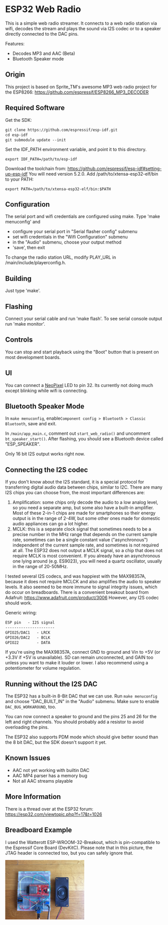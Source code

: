ESP32 Web Radio
=======================
This is a simple web radio streamer. It connects to a web radio station via wifi, decodes the stream and plays the sound via I2S codec or
to a speaker directly connected to the DAC pins.

Features:

* Decodes MP3 and AAC (Beta)
* Bluetooth Speaker mode

## Origin

This project is based on Sprite\_TM's awesome MP3 web radio project for the ESP8266: https://github.com/espressif/ESP8266_MP3_DECODER

## Required Software

Get the SDK:

    git clone https://github.com/espressif/esp-idf.git
    cd esp-idf
    git submodule update --init

Set the IDF_PATH environment variable, and point it to this directory.

    export IDF_PATH=/path/to/esp-idf

Download the toolchain from: https://github.com/espressif/esp-idf#setting-up-esp-idf
You will need version 5.2.0.
Add /path/to/xtensa-esp32-elf/bin to your PATH:

    export PATH=/path/to/xtensa-esp32-elf/bin:$PATH

## Configuration

The serial port and wifi credentials are configured using make.
Type 'make menuconfig' and 

* configure your serial port in "Serial flasher config" submenu
* set wifi credentials in the "Wifi Configuration" submenu
* in the "Audio" submenu, choose your output method
* 'save', then exit

To change the radio station URL, modify PLAY_URL in /main/include/playerconfig.h.

## Building
Just type 'make'.

## Flashing
Connect your serial cable and run 'make flash'. To see serial console output run 'make monitor'.

## Controls
You can stop and start playback using the "Boot" button that is present on most development boards.

## UI
You can connect a <a href="https://www.adafruit.com/product/1312">NeoPixel</a> LED to pin 32. Its currently not doing much except blinking while wifi is connecting.

## Bluetooth Speaker Mode

In `make menuconfig`, enable`Component config > Bluetooth > Classic Bluetooth`, save and exit. 

In `/main/app_main.c`, comment out `start_web_radio()` and uncomment `bt_speaker_start()`. After flashing, you should see a Bluetooth device called "ESP_SPEAKER".

Only 16 bit I2S output works right now.

## Connecting the I2S codec

If you don't know about the I2S standard, it is a special protocol for transferring digital audio data between chips, similar to I2C. There are many I2S chips you can choose from, the most important differences are:

1. Amplification: some chips only decode the audio to a low analog level, so you need a separate amp, but some also have a built-in amplifier. Most of these 2-in-1 chips are made for smartphones so their energy output is in the range of 2-4W, but some other ones made for domestic audio appliances can go a lot higher.
2. MCLK: this is a separate clock signal that sometimes needs to be a precise number in the MHz range that depends on the current sample rate, sometimes can be a single constant value ("asynchronous") independent of the current sample rate, and sometimes is not required at all. The ESP32 does not output a MCLK signal, so a chip that does not require MCLK is most convenient. If you already have an asynchronous one lying around (e.g. ES9023), you will need a quartz oscillator, usually in the range of 20-50MHz.

I tested several I2S codecs, and was happiest with the MAX98357A, because it does not require MCLCK and also amplifies the audio to speaker levels. It also seemed to be more immune to signal integrity issues, which do occur on breadboards. There is a convenient breakout board from Adafruit: https://www.adafruit.com/product/3006
However, any I2S codec should work.

Generic wiring:

```
ESP pin   - I2S signal
----------------------
GPIO25/DAC1   - LRCK
GPIO26/DAC2   - BCLK
GPIO22        - DATA
```

If you're using the MAX98357A, connect GND to ground and Vin to +5V (or +3.3V if +5V is unavailable). SD can remain unconnected, and GAIN too unless you want to make it louder or lower. I also recommend using a potentiometer for volume regulation.

## Running without the I2S DAC

The ESP32 has a built-in 8-Bit DAC that we can use.
Run `make menuconfig` and choose "DAC_BUILT_IN" in the "Audio" submenu. Make sure to enable `DAC_BUG_WORKAROUND`, too.

You can now connect a speaker to ground and the pins 25 and 26 for the left and right channels. You should probably add a resistor to avoid overloading the pins.

The ESP32 also supports PDM mode which should give better sound than the 8 bit DAC, but the SDK doesn't support it yet.

## Known Issues

* AAC not yet working with builtin DAC
* AAC MP4 parser has a memory bug
* Not all AAC streams playable

## More Information

There is a thread over at the ESP32 forum:
https://esp32.com/viewtopic.php?f=17&t=1026

## Breadboard Example

I used the Watterott ESP-WROOM-32-Breakout, which is pin-compatible to the Espressif Core Board (DevKitC).
Please note that in this picture, the JTAG header is connected too, but you can safely ignore that.

<img src="doc/breadboard_wiring.jpg" width="50%" height="50%">